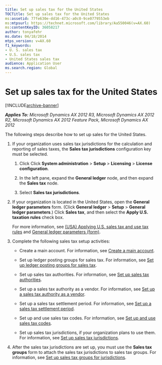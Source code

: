 ```yaml
---
title: Set up sales tax for the United States
TOCTitle: Set up sales tax for the United States
ms:assetid: 77fe630e-dd16-473c-a0c0-9ce0779553eb
ms:mtpsurl: https://technet.microsoft.com/library/Aa550046(v=AX.60)
ms:contentKeyID: 36058217
author: tonyafehr
ms.date: 04/18/2014
mtps_version: v=AX.60
f1_keywords:
- U. S. sales tax
- U.S. sales tax
- United States sales tax
audience: Application User
ms.search.region: Global
---
```


# Set up sales tax for the United States 


[!INCLUDE[archive-banner](includes/archive-banner.md)]


_**Applies To:** Microsoft Dynamics AX 2012 R3, Microsoft Dynamics AX 2012 R2, Microsoft Dynamics AX 2012 Feature Pack, Microsoft Dynamics AX 2012_

The following steps describe how to set up sales for the United States.

1.  If your organization uses sales tax jurisdictions for the calculation and reporting of sales taxes, the **Sales tax jurisdictions** configuration key must be selected.
    
    1.  Click Click **System administration** \> **Setup** \> **Licensing** \> **License configuration**.
    
    2.  In the left pane, expand the **General ledger** node, and then expand the **Sales tax** node.
    
    3.  Select **Sales tax jurisdictions**.

2.  If your organization is located in the United States, open the **General ledger parameters** form. (Click **General ledger** \> **Setup** \> **General ledger parameters**.) Click **Sales tax**, and then select the **Apply U.S. taxation rules** check box.
    
    For more information, see [(USA) Applying U.S. sales tax and use tax rules](usa-applying-u-s-sales-tax-and-use-tax-rules.md) and [General ledger parameters (form)](https://technet.microsoft.com/library/aa557286\(v=ax.60\)).

3.  Complete the following sales tax setup activities:
    
      - Create a main account. For information, see [Create a main account](create-a-main-account.md).
    
      - Set up ledger posting groups for sales tax. For information, see [Set up ledger posting groups for sales tax](set-up-ledger-posting-groups-for-sales-tax.md).
    
      - Set up sales tax authorities. For information, see [Set up sales tax authorities](set-up-sales-tax-authorities.md).
    
      - Set up a sales tax authority as a vendor. For information, see [Set up a sales tax authority as a vendor](set-up-a-sales-tax-authority-as-a-vendor.md).
    
      - Set up a sales tax settlement period. For information, see [Set up a sales tax settlement period](set-up-a-sales-tax-settlement-period.md).
    
      - Set up and use sales tax codes. For information, see [Set up and use sales tax codes](set-up-and-use-sales-tax-codes.md).
    
      - Set up sales tax jurisdictions, if your organization plans to use them. For information, see [Set up sales tax jurisdictions](set-up-sales-tax-jurisdictions.md).

4.  After the sales tax jurisdictions are set up, you must use the **Sales tax groups** form to attach the sales tax jurisdictions to sales tax groups. For information, see [Set up sales tax groups for jurisdictions](set-up-sales-tax-groups-for-jurisdictions.md).

  


